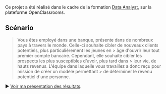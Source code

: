 
Ce projet a été réalisé dans le cadre de la formation [Data Analyst](https://openclassrooms.com/fr/paths/65-data-analyst), sur la plateforme OpenClassrooms.

## Scénario

> Vous êtes employé dans une banque, présente dans de nombreux pays à travers le monde. 
> Celle-ci souhaite cibler de nouveaux clients potentiels, plus particulièrement les jeunes en > âge d'ouvrir leur tout premier compte bancaire.
> Cependant, elle souhaite cibler les prospects les plus susceptibles d'avoir, plus tard dans > leur vie, de hauts revenus.
> L'équipe dans laquelle vous travaillez a donc reçu pour mission de créer un modèle permettant > de déterminer le revenu potentiel d'une personne.

:arrow_forward: [Voir ma présentation des résultats](présentation.pdf).